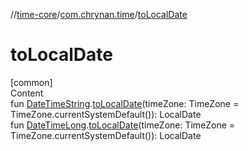 //[time-core](../../index.md)/[com.chrynan.time](index.md)/[toLocalDate](to-local-date.md)



# toLocalDate  
[common]  
Content  
fun [DateTimeString](-date-time-string/index.md).[toLocalDate](to-local-date.md)(timeZone: TimeZone = TimeZone.currentSystemDefault()): LocalDate  
fun [DateTimeLong](-date-time-long/index.md).[toLocalDate](to-local-date.md)(timeZone: TimeZone = TimeZone.currentSystemDefault()): LocalDate  



